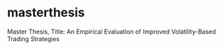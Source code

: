# masterthesis
Master Thesis, Title: An Empirical Evaluation of Improved Volatility-Based Trading Strategies
